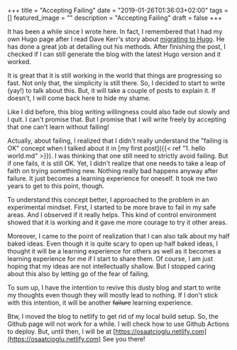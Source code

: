 +++
title = "Accepting Failing"
date = "2019-01-26T01:36:03+02:00"
tags = []
featured_image = ""
description = "Accepting Failing"
draft = false
+++

It has been a while since I wrote here. 
In fact, I remembered that I had my own Hugo page after I read Dave Kerr's story about [migrating to Hugo](https://dwmkerr.com/migrating-from-ghost-to-hugo/).
He has done a great job at detailing out his methods.
After finishing the post, I checked if I can still generate the blog with the latest Hugo version and it worked.

It is great that it is still working in the world that things are progressing so fast. 
Not only that, the simplicity is still there. 
So, I decided to start to write (yay!) to talk about this. 
But, it will take a couple of posts to explain it. 
If doesn't, I will come back here to hide my shame.
<!-- But what also amazed me is the simplicity of this setup.  -->

Like I did before, this blog writing willingness could also fade out slowly and I quit. 
I can't promise that. 
But I promise that I will write freely by accepting that one can't learn without failing!

Actually, about failing, I realized that I didn't really understand the "failing is OK" concept when I talked about it in [my first post]({{< ref "1. hello world.md" >}}).
I was thinking that one still need to strictly avoid failing.
But if one fails, it is still OK.
Yet, I  didn't realize that one needs to take a leap of faith on trying something new.
Nothing really bad happens anyway after failure.
It just becomes a learning experience for oneself.
It took me two years to get to this point, though.

To understand this concept better, I approached to the problem in an experimental mindset.
First, I started to be more brave to fail in my safe areas. 
And I observed if it really helps.
This kind of control environment showed that it is working and it gave me more courage to try it other areas.

Moreover, I came to the point of realization that I can also talk about my half baked ideas.
Even though it is quite scary to open up half baked ideas, I thought it will be a learning experience for others as well as it becomes a learning experience for me if I start to share them.
Of course, I am just hoping that my ideas are not intellectually shallow.
But I stopped caring about this also by letting go of the fear of failing.
<!-- And, if I document these, it will be a learning experience for others as well as it becomes mine. -->

To sum up, I have the intention to revive this dusty blog and start to write my thoughts even though they will mostly lead to nothing. If I don't stick with this intention, it will be another ~~failure~~ learning experience.

Btw, I moved the blog to netlify to get rid of my local build setup. 
So, the Github page will not work for a while. 
I will check how to use Github Actions to deploy.
But, until then, I will be at [https://osaatcioglu.netlify.com](https://osaatcioglu.netlify.com)
See you there!
<!-- I will look at Github Actions to find out if I can deploy at github pages.  -->
